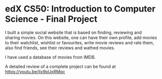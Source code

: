 # edX CS50: Introduction to Computer Science - Final Project
I built a simple social website that is based on finding, reviewing and sharing movies. On this website, one can have their own profile, add movies to their watchlist, wishlist or favourites, write movie reviews and rate them, also find friends, see their reviews and wathed movies.

I have used a database of movies from IMDB. 

A detailed review of a complete project can be found at https://youtu.be/jlx9pUxRMqc
